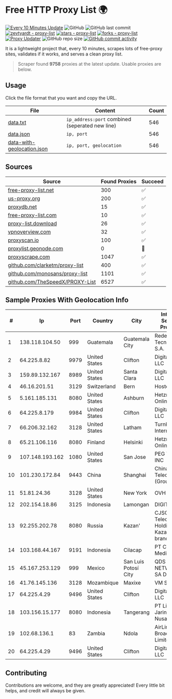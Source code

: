 
# Free HTTP Proxy List 🌍

[![Every 10 Minutes Update](https://github.com/mertguvencli/http-proxy-list/actions/workflows/main.yml/badge.svg?branch=main)](https://github.com/mertguvencli/http-proxy-list/actions/workflows/main.yml)
![GitHub](https://img.shields.io/github/license/mertguvencli/http-proxy-list)
![GitHub last commit](https://img.shields.io/github/last-commit/mertguvencli/http-proxy-list)
[![zevtyardt - proxy-list](https://img.shields.io/static/v1?label=zevtyardt&message=proxy-list&color=blue&logo=github)](https://github.com/zevtyardt/proxy-list "Go to GitHub repo")
[![stars - proxy-list](https://img.shields.io/github/stars/zevtyardt/proxy-list?style=social)](https://github.com/zevtyardt/proxy-list)
[![forks - proxy-list](https://img.shields.io/github/forks/zevtyardt/proxy-list?style=social)](https://github.com/zevtyardt/proxy-list)
[![Proxy Updater](https://github.com/zevtyardt/proxy-list/workflows/Proxy%20Updater/badge.svg)](https://github.com/zevtyardt/proxy-list/actions?query=workflow:"Proxy+Updater")
![GitHub repo size](https://img.shields.io/github/repo-size/zevtyardt/proxy-list)
[![GitHub commit activity](https://img.shields.io/github/commit-activity/m/zevtyardt/proxy-list?logo=commits)](https://github.com/zevtyardt/proxy-list/commits/main)

It is a lightweight project that, every 10 minutes, scrapes lots of free-proxy sites, validates if it works, and serves a clean proxy list.

> Scraper found **9758** proxies at the latest update. Usable proxies are below.

## Usage

Click the file format that you want and copy the URL.

|File|Content|Count|
|----|-------|-----|
|[data.txt](https://raw.githubusercontent.com/mertguvencli/http-proxy-list/main/proxy-list/data.txt)|`ip_address:port` combined (seperated new line)|546|
|[data.json](https://raw.githubusercontent.com/mertguvencli/http-proxy-list/main/proxy-list/data.json)|`ip, port`|546|
|[data-with-geolocation.json](https://raw.githubusercontent.com/mertguvencli/http-proxy-list/main/proxy-list/data-with-geolocation.json)|`ip, port, geolocation`|546|

## Sources

|Source|Found Proxies|Succeed|
|------|-------------|-------|
|[free-proxy-list.net](https://free-proxy-list.net)|300|✅|
|[us-proxy.org](https://www.us-proxy.org)|200|✅|
|[proxydb.net](http://proxydb.net)|15|✅|
|[free-proxy-list.com](https://free-proxy-list.com/?page=&port=&type%5B%5D=http&type%5B%5D=https&up_time=0&search=Search)|10|✅|
|[proxy-list.download](https://www.proxy-list.download/HTTP)|26|✅|
|[vpnoverview.com](https://vpnoverview.com/privacy/anonymous-browsing/free-proxy-servers)|32|✅|
|[proxyscan.io](https://www.proxyscan.io)|100|✅|
|[proxylist.geonode.com](https://proxylist.geonode.com/api/proxy-list?limit=300&page=1&sort_by=lastChecked&sort_type=desc&protocols=http,https)|0|🚫|
|[proxyscrape.com](https://api.proxyscrape.com/v2/?request=displayproxies&protocol=http&timeout=10000&country=all&ssl=all&anonymity=all)|1047|✅|
|[github.com/clarketm/proxy-list](https://raw.githubusercontent.com/clarketm/proxy-list/master/proxy-list-raw.txt)|400|✅|
|[github.com/monosans/proxy-list](https://raw.githubusercontent.com/monosans/proxy-list/main/proxies/http.txt)|1101|✅|
|[github.com/TheSpeedX/PROXY-List](https://raw.githubusercontent.com/TheSpeedX/PROXY-List/master/http.txt)|6527|✅|


## Sample Proxies With Geolocation Info

|#|Ip|Port|Country|City|Internet Service Provider|
|-|--|----|-------|----|-------------------------|
|1|138.118.104.50|999|Guatemala|Guatemala City|Redes Y Tecnologia S.A.|
|2|64.225.8.82|9979|United States|Clifton|DigitalOcean, LLC|
|3|159.89.132.167|8989|United States|Santa Clara|DigitalOcean, LLC|
|4|46.16.201.51|3129|Switzerland|Bern|Hosteur SA|
|5|5.161.185.131|8080|United States|Ashburn|Hetzner Online GmbH|
|6|64.225.8.179|9984|United States|Clifton|DigitalOcean, LLC|
|7|66.206.32.162|3128|United States|Latham|Turnkey Internet Inc.|
|8|65.21.106.116|8080|Finland|Helsinki|Hetzner Online GmbH|
|9|107.148.193.162|1080|United States|San Jose|PEG TECH INC|
|10|101.230.172.84|9443|China|Shanghai|China Telecom (Group)|
|11|51.81.24.36|3128|United States|New York|OVH US LLC|
|12|202.154.18.86|3125|Indonesia|Lamongan|DIGITNET|
|13|92.255.202.78|8080|Russia|Kazan'|CJSC "ER-Telecom Holding" Kazan' branch|
|14|103.168.44.167|9191|Indonesia|Cilacap|PT CYB Media Group|
|15|45.167.253.129|999|Mexico|San Luis Potosí City|QDS NETWORKS SA DE CV|
|16|41.76.145.136|3128|Mozambique|Maxixe|VM  S.A|
|17|64.225.4.29|9496|United States|Clifton|DigitalOcean, LLC|
|18|103.156.15.177|8080|Indonesia|Tangerang|PT Lintas Jaringan Nusantara|
|19|102.68.136.1|83|Zambia|Ndola|AirLink Broadband Limited|
|20|64.225.4.29|9496|United States|Clifton|DigitalOcean, LLC|



## Contributing

Contributions are welcome, and they are greatly appreciated! Every
little bit helps, and credit will always be given.

